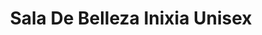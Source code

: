 ---
title: "Sala De Belleza Inixia Unisex"
url: /la-chorrera/sala-de-belleza-inixia-unisex/
shop: cosméticos
---
